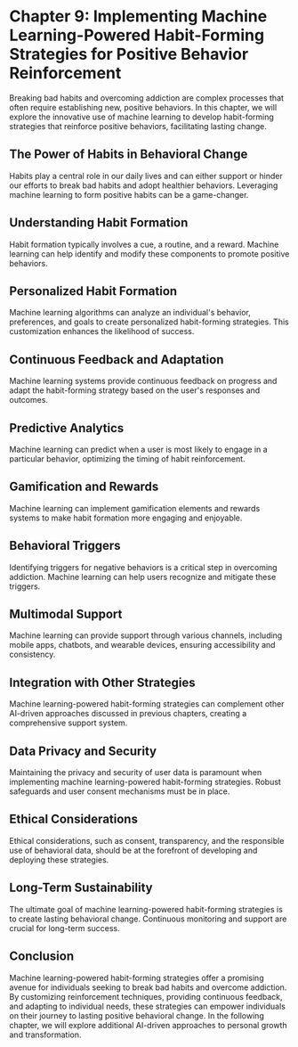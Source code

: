 Chapter 9: Implementing Machine Learning-Powered Habit-Forming Strategies for Positive Behavior Reinforcement
=============================================================================================================

Breaking bad habits and overcoming addiction are complex processes that often require establishing new, positive behaviors. In this chapter, we will explore the innovative use of machine learning to develop habit-forming strategies that reinforce positive behaviors, facilitating lasting change.

**The Power of Habits in Behavioral Change**
--------------------------------------------

Habits play a central role in our daily lives and can either support or hinder our efforts to break bad habits and adopt healthier behaviors. Leveraging machine learning to form positive habits can be a game-changer.

**Understanding Habit Formation**
---------------------------------

Habit formation typically involves a cue, a routine, and a reward. Machine learning can help identify and modify these components to promote positive behaviors.

**Personalized Habit Formation**
--------------------------------

Machine learning algorithms can analyze an individual's behavior, preferences, and goals to create personalized habit-forming strategies. This customization enhances the likelihood of success.

**Continuous Feedback and Adaptation**
--------------------------------------

Machine learning systems provide continuous feedback on progress and adapt the habit-forming strategy based on the user's responses and outcomes.

**Predictive Analytics**
------------------------

Machine learning can predict when a user is most likely to engage in a particular behavior, optimizing the timing of habit reinforcement.

**Gamification and Rewards**
----------------------------

Machine learning can implement gamification elements and rewards systems to make habit formation more engaging and enjoyable.

**Behavioral Triggers**
-----------------------

Identifying triggers for negative behaviors is a critical step in overcoming addiction. Machine learning can help users recognize and mitigate these triggers.

**Multimodal Support**
----------------------

Machine learning can provide support through various channels, including mobile apps, chatbots, and wearable devices, ensuring accessibility and consistency.

**Integration with Other Strategies**
-------------------------------------

Machine learning-powered habit-forming strategies can complement other AI-driven approaches discussed in previous chapters, creating a comprehensive support system.

**Data Privacy and Security**
-----------------------------

Maintaining the privacy and security of user data is paramount when implementing machine learning-powered habit-forming strategies. Robust safeguards and user consent mechanisms must be in place.

**Ethical Considerations**
--------------------------

Ethical considerations, such as consent, transparency, and the responsible use of behavioral data, should be at the forefront of developing and deploying these strategies.

**Long-Term Sustainability**
----------------------------

The ultimate goal of machine learning-powered habit-forming strategies is to create lasting behavioral change. Continuous monitoring and support are crucial for long-term success.

**Conclusion**
--------------

Machine learning-powered habit-forming strategies offer a promising avenue for individuals seeking to break bad habits and overcome addiction. By customizing reinforcement techniques, providing continuous feedback, and adapting to individual needs, these strategies can empower individuals on their journey to lasting positive behavioral change. In the following chapter, we will explore additional AI-driven approaches to personal growth and transformation.
